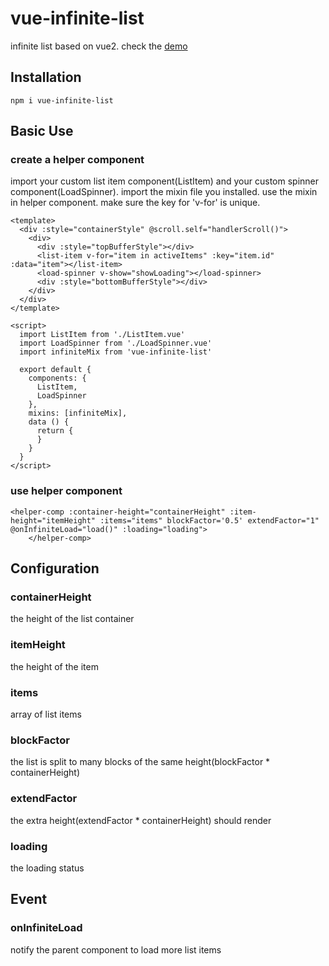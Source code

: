 # vue-infinite-list
infinite list based on vue2. check the [demo](https://legeneek.github.io/vue-infinite-list/index.html)

## Installation
```
npm i vue-infinite-list
```

## Basic Use

### create a helper component

import your custom list item component(ListItem) and your custom spinner component(LoadSpinner).
import the mixin file you installed.
use the mixin in helper component.
make sure the key for 'v-for' is unique.

```vue
<template>
  <div :style="containerStyle" @scroll.self="handlerScroll()">
    <div>
      <div :style="topBufferStyle"></div>
      <list-item v-for="item in activeItems" :key="item.id" :data="item"></list-item>
      <load-spinner v-show="showLoading"></load-spinner>
      <div :style="bottomBufferStyle"></div>
    </div>
  </div>
</template>

<script>
  import ListItem from './ListItem.vue'
  import LoadSpinner from './LoadSpinner.vue'
  import infiniteMix from 'vue-infinite-list'

  export default {
    components: {
      ListItem,
      LoadSpinner
    },
    mixins: [infiniteMix],
    data () {
      return {
      }
    }
  }
</script>
```

### use helper component 

```vue
<helper-comp :container-height="containerHeight" :item-height="itemHeight" :items="items" blockFactor='0.5' extendFactor="1" @onInfiniteLoad="load()" :loading="loading">
    </helper-comp>
```

## Configuration

### containerHeight
the height of the list container

### itemHeight
the height of the item

### items
array of list items

### blockFactor
the list is split to many blocks of the same height(blockFactor * containerHeight)

### extendFactor
the extra height(extendFactor * containerHeight) should render

### loading
the loading status

## Event

### onInfiniteLoad
notify the parent component to load more list items

